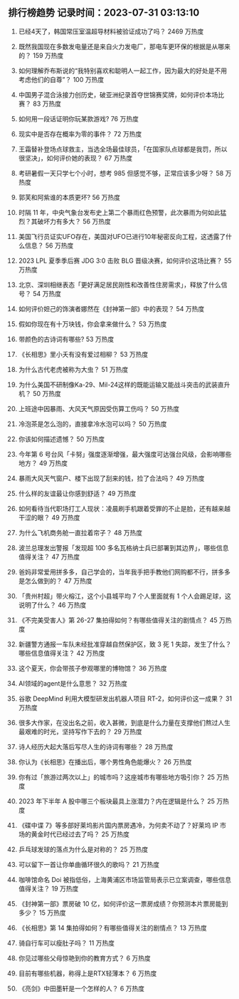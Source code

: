 
## 排行榜趋势 记录时间：2023-07-31 03:13:10
  
  1. 已经4天了，韩国常压室温超导材料被验证成功了吗？ 2469 万热度
    
  2. 既然我国现在多数发电量还是来自火力发电厂，那电车更环保的根据是从哪来的？ 159 万热度
    
  3. 如何理解乔布斯说的“我特别喜欢和聪明人一起工作，因为最大的好处是不用考虑他们的自尊”？ 100 万热度
    
  4. 中国男子混合泳接力创历史，破亚洲纪录首夺世锦赛奖牌，如何评价本场比赛？ 83 万热度
    
  5. 如何用一段话证明你玩某款游戏? 76 万热度
    
  6. 现实中是否存在概率为零的事件？ 72 万热度
    
  7. 王霜替补登场点球救主，当选全场最佳球员，「在国家队点球都是我罚，所以很坚决」，如何评价她的表现？ 67 万热度
    
  8. 考研暑假一天只学七个小时，想考 985 但感觉不够，正常应该多少呀？ 58 万热度
    
  9. 郭芙和阿紫谁的本质更坏? 56 万热度
    
  10. 时隔 11 年，中央气象台发布史上第二个暴雨红色预警，此次暴雨为何如此猛烈？其破坏力有多大？ 56 万热度
    
  11. 美国飞行员证实UFO存在，美国对UFO已进行10年秘密反向工程，这透露了什么信息？ 56 万热度
    
  12. 2023 LPL 夏季季后赛 JDG 3:0 击败 BLG 晋级决赛，如何评价这场比赛？ 55 万热度
    
  13. 北京、深圳相继表态「更好满足居民刚性和改善性住房需求」，释放了什么信号？ 54 万热度
    
  14. 如何评价妲己的饰演者娜然在《封神第一部》中的表现？ 54 万热度
    
  15. 假如你现在有十万块钱，你会拿来做什么？ 53 万热度
    
  16. 带颜色的古诗词有哪些? 53 万热度
    
  17. 《长相思》里小夭有没有爱过相柳？ 53 万热度
    
  18. 为什么古代老虎被称为大虫？ 51 万热度
    
  19. 为什么美国不研制像Ka-29、Mil-24这样的既能运输又能战斗突击的武装直升机？ 50 万热度
    
  20. 上班途中因暴雨、大风天气原因受伤算工伤吗？ 50 万热度
    
  21. 冷泡茶是怎么泡的，直接拿冷水泡可以吗？ 50 万热度
    
  22. 你该如何描述遗憾？ 50 万热度
    
  23. 今年第 6 号台风「卡努」强度逐渐增强，最大强度可达强台风级，会影响哪些地方？ 49 万热度
    
  24. 暴雨大风天气窗户、楼下出现了刮来的钱，捡了合法吗？ 49 万热度
    
  25. 什么样的友谊最让你感到舒适？ 49 万热度
    
  26. 如何看待当代职场打工人现状：凌晨刷手机跟着受罪的不止是脸，还有越来越干涩的眼？ 49 万热度
    
  27. 为什么飞机商务舱一直拉着帘子？ 48 万热度
    
  28. 波兰总理发出警报「发现超 100 多名瓦格纳士兵已部署到其边界」，哪些信息值得关注？ 47 万热度
    
  29. 爸妈非常爱用拼多多，自己学会的，当年我手把手教他们网购都不行，拼多多是怎么做到的？ 47 万热度
    
  30. 「贵州村超」带火榕江，这个小县城平均 7 个人里面就有 1 个人会踢足球，这说明了什么？ 46 万热度
    
  31. 《不完美受害人》第 26-27 集拍得如何？有哪些值得关注的剧情点？ 45 万热度
    
  32. 新疆警方通报一车队未经批准穿越自然保护区，致 3 死 1 失踪，发生了什么？哪些信息值得关注？ 42 万热度
    
  33. 这个夏天，你会带孩子参观哪里的博物馆？ 36 万热度
    
  34. AI领域的agent是什么意思？ 32 万热度
    
  35. 谷歌 DeepMind 利用大模型研发出机器人项目 RT-2，如何评价这一成果？ 31 万热度
    
  36. 很多大作家，在没出名之前，收入甚微，到底是什么力量在支撑他们熬过人生最艰难的时光，坚持写作下去的？ 29 万热度
    
  37. 诗人经历大起大落后写尽人生的诗词有哪些？ 28 万热度
    
  38. 你认为《长相思》在播出后，哪个男性角色能爆火？ 26 万热度
    
  39. 你有过「旅游过两次以上」的城市吗？这座城市有哪些地方吸引你？ 25 万热度
    
  40. 2023 年下半年 A 股中哪三个板块最具上涨潜力？内在逻辑是什么？ 25 万热度
    
  41. 《碟中谍 7》等多部好莱坞影片国内票房遇冷，为何卖不动了？好莱坞 IP 市场的黄金时代已经过去了吗？ 25 万热度
    
  42. 乒乓球发球的落点为什么是对称的？ 25 万热度
    
  43. 可以留下一首让你单曲循环很久的歌吗？ 21 万热度
    
  44. 咖啡馆命名 Doi 被指低俗，上海黄浦区市场监管局表示已立案调查，哪些信息值得关注？ 19 万热度
    
  45. 《封神第一部》票房破 10 亿，如何评价这一票房成绩？你预测本片票房能到多少？ 15 万热度
    
  46. 《长相思》第 14 集拍得如何？有哪些值得关注的剧情点？ 13 万热度
    
  47. 骑自行车可以瘦肚子吗？ 11 万热度
    
  48. 你见过哪些父母惊艳到你的教育方式？ 6 万热度
    
  49. 目前有哪些机器，称得上是RTX轻薄本？ 6 万热度
    
  50. 《亮剑》中田墨轩是一个怎样的人？ 6 万热度
    